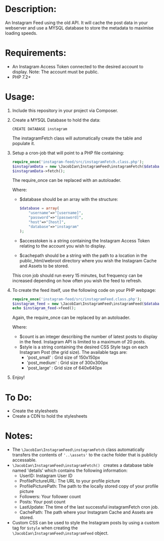 # Description:
An Instagram Feed using the old API. It will cache the post data in your webserver and use a MYSQL database to store the metadata to maximise loading speeds.


# Requirements:

- An Instagram Access Token connected to the desired account to display. Note: The account must be public.
- PHP 7.2+



# Usage:

1. Include this repository in your project via Composer.

2. Create a MYSQL Database to hold the data:

	```mysql
	CREATE DATABASE instagram
	```
	The instagramFetch class will automatically create the table and populate it.


2. Setup a cron-job that will point to a PHP file containing:

	```php
	require_once('instagram-feed/src/instagramFetch.class.php');
	$instagramData = new \JacobIan\InstagramFeed\instagramFetch($database, $accesstoken, $cachepath);
	$instagramData->fetch();
	```
	The require_once can be replaced with an autoloader.

	Where: 
	- $database should be an array with the structure:

		```php
		$database = array(
			"username"=>"[username]",
			"password"=>"[password]",
			"host"=>"[host]",
			"database"=>"instagram"
		);
		```
	- $accesstoken is a string containing the Instagram Access Token relating to the account you wish to display.
	- $cachepath should be a string with the path to a location in the public_html/webroot directory where you wish the Instagram Cache and Assets to be stored.

	This cron job should run every 15 minutes, but frequency can be increased depending on how often you wish the feed to refresh.


3. To create the feed itself, use the following code on your PHP webpage:

	```php
	require_once('instagram-feed/src/instagramFeed.class.php');
	$instagram_feed = new \JacobIan\InstagramFeed\instagramFeed($database, $count, $style);
	echo $instagram_feed->feed();
	```
	
	Again, the require_once can be replaced by an autoloader.

	Where:
	- $count is an integer describing the number of latest posts to display in the feed. Instagram API is limited to a maximum of 20 posts.
	- $style is a string containing the desired CSS Style tags on each Instagram Post (the grid size). The available tags are:
		- 'post_small' : Grid size of 150x150px
		- 'post_medium' : Grid size of 300x300px
		- 'post_large' : Grid size of 640x640px

4. Enjoy!


# To Do:

- Create the stylesheets
- Create a CDN to hold the stylesheets



# Notes:

- The ```\JacobIan\InstagramFeed\instagramFetch``` class automatically transfers the contents of ```'..\assets'``` to the cache folder that is publicly accessable.
- ```\JacobIan\InstagramFeed\instagramFetch() ``` creates a database table named 'details' which contains the following information:
	- UserID: Instagram User ID
	- ProfilePictureURL: The URL to your profile picture
	- ProfilePicturePath: The path to the locally stored copy of your profile picture
	- Followers: Your follower count
	- Posts: Your post count
	- LastUpdate: The time of the last successful instagramFetch cron job.
	- CachePath: The path where your Instagram Cache and Assets are stored.
- Custom CSS can be used to style the Instagram posts by using a custom tag for ```$style``` when creating the ```\JacobIan\InstagramFeed\instagramFeed``` object.
